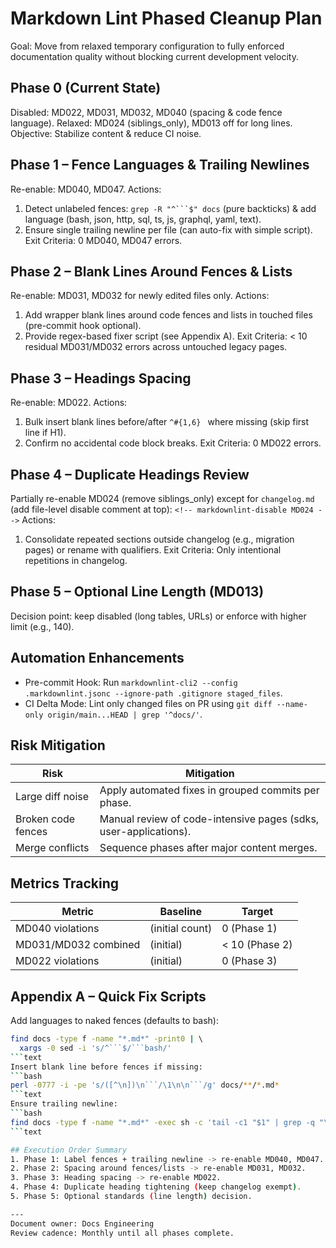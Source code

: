 # Markdown Lint Phased Cleanup Plan

Goal: Move from relaxed temporary configuration to fully enforced documentation quality without blocking current development velocity.

## Phase 0 (Current State)
Disabled: MD022, MD031, MD032, MD040 (spacing & code fence language). Relaxed: MD024 (siblings_only), MD013 off for long lines.
Objective: Stabilize content & reduce CI noise.

## Phase 1 – Fence Languages & Trailing Newlines
Re-enable: MD040, MD047.
Actions:
1. Detect unlabeled fences: `grep -R "^```$" docs` (pure backticks) & add language (bash, json, http, sql, ts, js, graphql, yaml, text).
2. Ensure single trailing newline per file (can auto-fix with simple script).
Exit Criteria: 0 MD040, MD047 errors.

## Phase 2 – Blank Lines Around Fences & Lists
Re-enable: MD031, MD032 for newly edited files only.
Actions:
1. Add wrapper blank lines around code fences and lists in touched files (pre-commit hook optional).
2. Provide regex-based fixer script (see Appendix A).
Exit Criteria: < 10 residual MD031/MD032 errors across untouched legacy pages.

## Phase 3 – Headings Spacing
Re-enable: MD022.
Actions:
1. Bulk insert blank lines before/after `^#{1,6} ` where missing (skip first line if H1).
2. Confirm no accidental code block breaks.
Exit Criteria: 0 MD022 errors.

## Phase 4 – Duplicate Headings Review
Partially re-enable MD024 (remove siblings_only) except for `changelog.md` (add file-level disable comment at top):
`<!-- markdownlint-disable MD024 -->`
Actions:
1. Consolidate repeated sections outside changelog (e.g., migration pages) or rename with qualifiers.
Exit Criteria: Only intentional repetitions in changelog.

## Phase 5 – Optional Line Length (MD013)
Decision point: keep disabled (long tables, URLs) or enforce with higher limit (e.g., 140).

## Automation Enhancements
- Pre-commit Hook: Run `markdownlint-cli2 --config .markdownlint.jsonc --ignore-path .gitignore staged_files`.
- CI Delta Mode: Lint only changed files on PR using `git diff --name-only origin/main...HEAD | grep '^docs/'`.

## Risk Mitigation
| Risk | Mitigation |
|------|------------|
| Large diff noise | Apply automated fixes in grouped commits per phase. |
| Broken code fences | Manual review of code-intensive pages (sdks, user-applications). |
| Merge conflicts | Sequence phases after major content merges. |

## Metrics Tracking
| Metric | Baseline | Target |
|--------|----------|--------|
| MD040 violations | (initial count) | 0 (Phase 1) |
| MD031/MD032 combined | (initial) | < 10 (Phase 2) |
| MD022 violations | (initial) | 0 (Phase 3) |

## Appendix A – Quick Fix Scripts
Add languages to naked fences (defaults to bash):
```bash
find docs -type f -name "*.md*" -print0 | \ 
  xargs -0 sed -i 's/^```$/```bash/'
```text
Insert blank line before fences if missing:
```bash
perl -0777 -i -pe 's/([^\n])\n```/\1\n\n```/g' docs/**/*.md*
```text
Ensure trailing newline:
```bash
find docs -type f -name "*.md*" -exec sh -c 'tail -c1 "$1" | grep -q "\n" || echo >> "$1"' _ {} \;
```text

## Execution Order Summary
1. Phase 1: Label fences + trailing newline -> re-enable MD040, MD047.
2. Phase 2: Spacing around fences/lists -> re-enable MD031, MD032.
3. Phase 3: Heading spacing -> re-enable MD022.
4. Phase 4: Duplicate heading tightening (keep changelog exempt).
5. Phase 5: Optional standards (line length) decision.

---
Document owner: Docs Engineering
Review cadence: Monthly until all phases complete.
